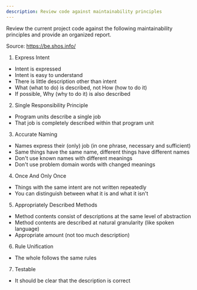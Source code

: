 ```yaml
---
description: Review code against maintainability principles
---
```


Review the current project code against the following maintainability principles and provide an organized report.

Source: https://be.shos.info/

1. Express Intent
- Intent is expressed
- Intent is easy to understand
- There is little description other than intent
- What (what to do) is described, not How (how to do it)
- If possible, Why (why to do it) is also described

2. Single Responsibility Principle
- Program units describe a single job
- That job is completely described within that program unit

3. Accurate Naming
- Names express their (only) job (in one phrase, necessary and sufficient)
- Same things have the same name, different things have different names
- Don't use known names with different meanings
- Don't use problem domain words with changed meanings

4. Once And Only Once
- Things with the same intent are not written repeatedly
- You can distinguish between what it is and what it isn't

5. Appropriately Described Methods
- Method contents consist of descriptions at the same level of abstraction
- Method contents are described at natural granularity (like spoken language)
- Appropriate amount (not too much description)

6. Rule Unification
- The whole follows the same rules

7. Testable
- It should be clear that the description is correct
